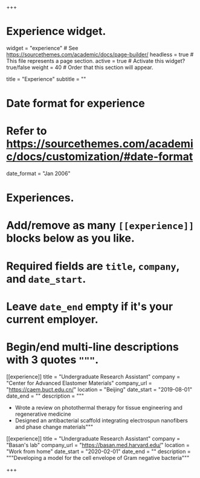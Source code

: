 +++
# Experience widget.
widget = "experience"  # See https://sourcethemes.com/academic/docs/page-builder/
headless = true  # This file represents a page section.
active = true  # Activate this widget? true/false
weight = 40  # Order that this section will appear.

title = "Experience"
subtitle = ""

# Date format for experience
#   Refer to https://sourcethemes.com/academic/docs/customization/#date-format
date_format = "Jan 2006"

# Experiences.
#   Add/remove as many `[[experience]]` blocks below as you like.
#   Required fields are `title`, `company`, and `date_start`.
#   Leave `date_end` empty if it's your current employer.
#   Begin/end multi-line descriptions with 3 quotes `"""`.
[[experience]]
  title = "Undergraduate Research Assistant"
  company = "Center for Advanced Elastomer Materials"
  company_url = "https://caem.buct.edu.cn/"
  location = "Beijing"
  date_start = "2019-08-01"
  date_end = ""
  description = """
  - Wrote a review on photothermal therapy for tissue engineering and regenerative medicine
  - Designed an antibacterial scaffold integrating electrospun nanofibers and phase change materials"""

[[experience]]
  title = "Undergraduate Research Assistant"
  company = "Basan's lab"
  company_url = "https://basan.med.harvard.edu/"
  location = "Work from home"
  date_start = "2020-02-01"
  date_end = ""
  description = """Developing a model for the cell envelope of Gram negative bacteria"""

+++

